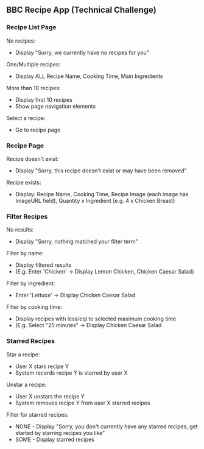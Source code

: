 BBC Recipe App (Technical Challenge)
---

### Recipe List Page

No recipes:
- Display "Sorry, we currently have no recipes for you"

One/Multiple recipes:
- Display ALL Recipe Name, Cooking Time, Main Ingredients

More than 10 recipes:
- Display first 10 recipes
- Show page navigation elements

Select a recipe:
- Go to recipe page

### Recipe Page

Recipe doesn't exist:
- Display "Sorry, this recipe doesn't exist or may have been removed"

Recipe exists:
- Display: Recipe Name, Cooking Time, Recipe Image (each image has ImageURL field), Quantity x Ingredient (e.g. 4 x Chicken Breast)

### Filter Recipes

No results:
- Display "Sorry, nothing matched your filter term"

Filter by name:
- Display filtered results
- (E.g. Enter 'Chicken' -> Display Lemon Chicken, Chicken Caesar Salad)

Filter by ingredient:
- Enter 'Lettuce' -> Display Chicken Caesar Salad

Filter by cooking time:
- Display recipes with less/eql to selected maximum cooking time
- (E.g. Select "25 minutes" -> Display Chicken Caesar Salad

### Starred Recipes

Star a recipe:
- User X stars recipe Y
- System records recipe Y is starred by user X

Unstar a recipe:
- User X unstars the recipe Y
- System removes recipe Y from user X starred recipes

Filter for starred recipes:
- NONE - Display "Sorry, you don't currently have any starred recipes, get started by starring recipes you like"
- SOME - Display starred recipes
